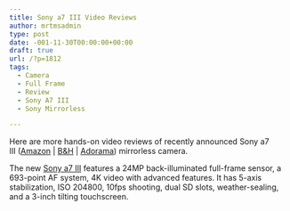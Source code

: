 ```yaml
---
title: Sony a7 III Video Reviews
author: mrtmsadmin
type: post
date: -001-11-30T00:00:00+00:00
draft: true
url: /?p=1812
tags:
  - Camera
  - Full Frame
  - Review
  - Sony A7 III
  - Sony Mirrorless

---
```

Here are more hands-on video reviews of recently announced Sony a7 III (<a href="https://www.amazon.com/dp/B07B43WPVK/?tag=daicamnew-20" target="_blank" rel="noopener noreferrer nofollow" data-wpel-link="external" data-amzn-asin="B07B43WPVK">Amazon</a> | <a href="https://www.bhphotovideo.com/c/product/1394217-REG/sony_ilce_7m3_alpha_a7_iii_mirrorless.html/BI/20175/KBID/14249" target="_new" rel="nofollow" data-wpel-link="external">B&H</a> | <a href="https://adorama.evyy.net/c/63923/51926/1036?u=https%3A%2F%2Fwww.adorama.com%2Fisoa7m3.html" target="_new" rel="nofollow" data-wpel-link="external">Adorama</a>) mirrorless camera.

The new [Sony a7 III][1] features a 24MP back-illuminated full-frame sensor, a 693-point AF system, 4K video with advanced features. It has 5-axis stabilization, ISO 204800, 10fps shooting, dual SD slots, weather-sealing, and a 3-inch tilting touchscreen.

 [1]: https://www.mirrorlesstimes.com/tag/sony-a7-iii/